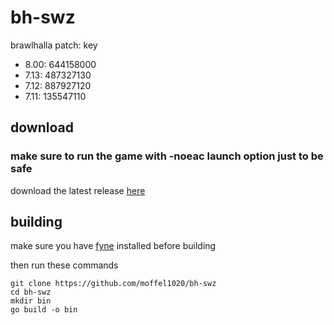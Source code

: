 # bh-swz
brawlhalla patch: key
- 8.00: 644158000
- 7.13: 487327130
- 7.12: 887927120
- 7.11: 135547110

## download
### make sure to run the game with -noeac launch option just to be safe
download the latest release [here](https://github.com/moffel1020/bh-swz/releases)

## building
make sure you have [fyne](https://developer.fyne.io/started/) installed before building

then run these commands
```
git clone https://github.com/moffel1020/bh-swz
cd bh-swz
mkdir bin
go build -o bin
```
